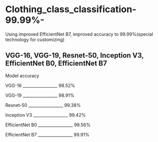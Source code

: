 # Clothing_class_classification-99.99%-
Using improved EfficientNet B7, improved accuracy to 99.99%(special technology for customizing)

## VGG-16, VGG-19, Resnet-50, Inception V3, EfficientNet B0, EfficientNet B7 

Model                      accuracy

VGG-16            _________________         98.52%

VGG-19            _________________         98.91%

Resnet-50         _________________         99.38%

Inception V3      _________________         99.42%
 
EfficientNet B0   _________________         99.56%

EfficientNet B7   _________________         99.91%
